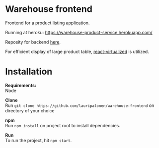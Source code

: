 # Warehouse frontend  
Frontend for a product listing application.  

Running at heroku: https://warehouse-product-service.herokuapp.com/  

Reposity for backend [here](https://github.com/lauripalonen/warehouse-backend).

For efficient display of large product table, [react-virtualized](https://github.com/bvaughn/react-virtualized) is utilized.

# Installation  
**Requirements:**  
Node

**Clone**  
Run `git clone https://github.com/lauripalonen/warehouse-frontend` on directory of your choice  

**npm**  
Run `npm install` on project root to install dependencies.  

**Run**  
To run the project, hit `npm start`.


